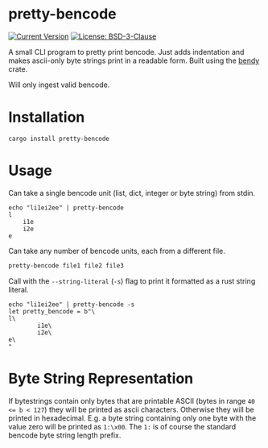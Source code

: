 # pretty-bencode

[![Current Version](https://meritbadge.herokuapp.com/bendy)](https://crates.io/crates/pretty-bencode)
[![License: BSD-3-Clause](https://img.shields.io/github/license/P3KI/bendy.svg)](https://github.com/P3KI/bendy/blob/master/LICENSE-BSD3)

A small CLI program to pretty print bencode. Just adds indentation and makes ascii-only byte strings print in a readable form. Built using the [bendy](https://github.com/P3KI/bendy) crate.

Will only ingest valid bencode.

# Installation

`cargo install pretty-bencode`

# Usage

Can take a single bencode unit (list, dict, integer or byte string) from stdin.

```
echo "li1ei2ee" | pretty-bencode
l
    i1e
    i2e
e
```

Can take any number of bencode units, each from a different file.

```bash
pretty-bencode file1 file2 file3
```

Call with the `--string-literal` (`-s`) flag to print it formatted as a
rust string literal.

```
echo "li1ei2ee" | pretty-bencode -s
let pretty_bencode = b"\
l\
        i1e\
        i2e\
e\
"
```

# Byte String Representation

If bytestrings contain only bytes that are printable ASCII (bytes in range `40 <= b < 127`) they will be printed as ascii characters. Otherwise they will be printed in hexadecimal. E.g. a byte string containing only one byte with the value zero will be printed as `1:\x00`. The `1:` is of course the standard bencode byte string length prefix.

